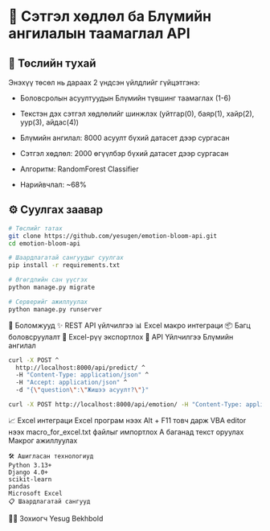 # 🎯 Сэтгэл хөдлөл ба Блүмийн ангилалын таамаглал API

## 📝 Төслийн тухай
Энэхүү төсөл нь дараах 2 үндсэн үйлдлийг гүйцэтгэнэ:
- Боловсролын асуултуудын Блүмийн түвшинг таамаглах (1-6)
- Текстэн дэх сэтгэл хөдлөлийг шинжлэх (уйтгар(0), баяр(1), хайр(2), уур(3), айдас(4))
  
- Блүмийн ангилал: 8000 асуулт бүхий датасет дээр сургасан
- Сэтгэл хөдлөл: 2000 өгүүлбэр бүхий датасет дээр сургасан
- Алгоритм: RandomForest Classifier
- Нарийвчлал: ~68%

## ⚙️ Суулгах заавар
```bash
# Төслийг татах
git clone https://github.com/yesugen/emotion-bloom-api.git
cd emotion-bloom-api

# Шаардлагатай сангуудыг суулгах
pip install -r requirements.txt

# Өгөгдлийн сан үүсгэх
python manage.py migrate

# Серверийг ажиллуулах
python manage.py runserver
```

🚀 Боломжууд
✨ REST API үйлчилгээ
📊 Excel макро интеграци
📦 Багц боловсруулалт
💾 Excel-рүү экспортлох
🔌 API Үйлчилгээ
Блүмийн ангилал
```bash
curl -X POST ^
  http://localhost:8000/api/predict/ ^
  -H "Content-Type: application/json" ^
  -H "Accept: application/json" ^
  -d "{\"question\":\"Жишээ асуулт?\"}"
```

```bash
curl -X POST http://localhost:8000/api/emotion/ -H "Content-Type: application/json" -d "{\"text\":\"Би зүгээр л уйтгартай, хөхөрч байна\"}"
```
📈 Excel интеграци
Excel програм нээх
Alt + F11 товч дарж VBA editor нээх
macro_for_excel.txt файлыг импортлох
A баганад текст оруулах
Макрог ажиллуулах
```
🛠️ Ашигласан технологиуд
Python 3.13+
Django 4.0+
scikit-learn
pandas
Microsoft Excel
📋 Шаардлагатай сангууд
```
👨‍💻 Зохиогч
Yesug Bekhbold

